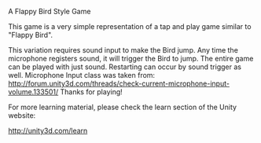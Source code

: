 A Flappy Bird Style Game

This game is a very simple representation of a tap and play game similar to "Flappy Bird".

This variation requires sound input to make the Bird jump.  Any time the microphone registers sound, it will trigger the Bird to jump.
The entire game can be played with just sound.  Restarting can occur by sound trigger as well. 
Microphone Input class was taken from: http://forum.unity3d.com/threads/check-current-microphone-input-volume.133501/
Thanks for playing!

For more learning material, please check the learn section of the Unity website:

http://unity3d.com/learn

